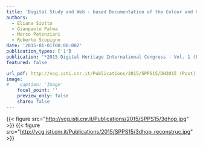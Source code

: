 ```yaml
---
title: 'Digital Study and Web - based Documentation of the Colour and Gilding on  Ancient Marble Artworks'
authors:
  - Eliana Siotto
  - Gianpaolo Palma
  - Marco Potenziani
  - Roberto Scopigno
date: '2015-01-01T00:00:00Z'
publication_types: ['1']
publication: '*2015 Digital Heritage International Congress - Vol. 1 (Proc. of)*'
featured: false

url_pdf: http://vcg.isti.cnr.it/Publications/2015/SPPS15/DH2015 (Post) - Digital Study and Web-based Documentation of the Colour and Gilding on Ancient Marble Artworks.pdf
image:
#    caption: 'Image'
    focal_point: ''
    preview_only: false
    share: false
---
```

{{< figure src="http://vcg.isti.cnr.it/Publications/2015/SPPS15/3dhop.jpg" >}}
{{< figure src="http://vcg.isti.cnr.it/Publications/2015/SPPS15/3dhop_reconstruc.jpg" >}}
